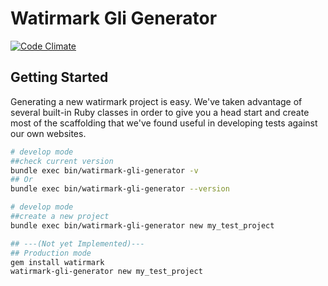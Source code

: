 Watirmark Gli Generator 
===================

[![Code Climate](https://codeclimate.com/badge.png)](https://codeclimate.com/github/Blackbaud-NapoleonKernessant/watirmark-gli)

Getting Started
---
Generating a new watirmark project is easy. We've taken advantage of several built-in Ruby classes in order to give you a head start and create most of the scaffolding that we've found useful in developing tests against our own websites.

```bash
# develop mode
##check current version
bundle exec bin/watirmark-gli-generator -v
## Or
bundle exec bin/watirmark-gli-generator --version
```

```bash
# develop mode
##create a new project
bundle exec bin/watirmark-gli-generator new my_test_project
```

```bash
## ---(Not yet Implemented)---
## Production mode
gem install watirmark
watirmark-gli-generator new my_test_project
```